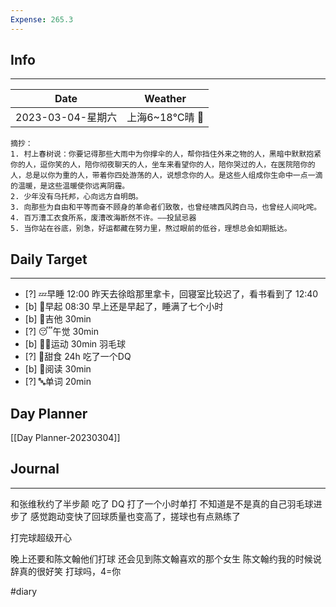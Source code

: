 ```yaml
---
Expense: 265.3
---
```

## Info
***
| Date              | Weather        |
| ----------------- | -------------- |
| 2023-03-04-星期六 | 上海6~18℃晴 🔆 | 


```ad-cite
摘抄：
1. 村上春树说：你要记得那些大雨中为你撑伞的人，帮你挡住外来之物的人，黑暗中默默抱紧你的人，逗你笑的人，陪你彻夜聊天的人，坐车来看望你的人，陪你哭过的人，在医院陪你的人，总是以你为重的人，带着你四处游荡的人，说想念你的人。是这些人组成你生命中一点一滴的温暖，是这些温暖使你远离阴霾。
2. 少年没有乌托邦，心向远方自明朗。
3. 向那些为自由和平等而奋不顾身的革命者们致敬，也曾经啸西风跨白马，也曾经人间叱咤。
4. 百万漕工衣食所系，废漕改海断然不许。——投鼠忌器
5. 当你站在谷底，别急，好运都藏在努力里，熬过眼前的低谷，理想总会如期抵达。

```


## Daily Target 
***
- [?] 💤早睡   12:00  昨天去徐晗那里拿卡，回寝室比较迟了，看书看到了 12:40
- [b] 🌅早起    08:30 早上还是早起了，睡满了七个小时
- [b] 🎵吉他    30min
- [?] 😴午觉    30min
- [b] 🏃‍♀️运动    30min 羽毛球
- [?] 🚫甜食    24h 吃了一个DQ
- [b] 📖阅读    30min
- [?] 🔤单词    20min    


## Day Planner
[[Day Planner-20230304]]


##  Journal
***
和张维秋约了半步颠
吃了 DQ
打了一个小时单打
不知道是不是真的自己羽毛球进步了
感觉跑动变快了回球质量也变高了，搓球也有点熟练了

打完球超级开心

晚上还要和陈文翰他们打球
还会见到陈文翰喜欢的那个女生
陈文翰约我的时候说辞真的很好笑
打球吗，4=你



#diary